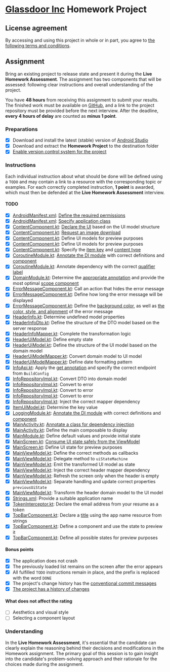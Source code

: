 # [Glassdoor Inc](https://www.glassdoor.com) Homework Project

## License agreement

By accessing and using this project in whole or in part, you agree to [the following terms and conditions](LICENSE.md).

## Assignment

Bring an existing project to release state and present it during the **Live Homework Assessment**.
The assignment has two components that will be assessed: following clear instructions and overall understanding of the project.

You have **48 hours** from receiving this assignment to submit your results.
The finished work must be available on [GitHub](https://github.com), and a link to the project repository must be provided before the next interview.
After the deadline, **every 4 hours of delay** are counted as **minus 1 point**.

### Preparations

- [x] Download and install the latest (stable) version of [Android Studio](https://developer.android.com/studio)
- [x] Download and extract the **Homework Project** to the destination folder
- [x] [Enable version control system for the project](https://docs.github.com/en/migrations/importing-source-code/using-the-command-line-to-import-source-code/adding-locally-hosted-code-to-github)

### Instructions

Each individual instruction about what should be done will be defined using a `TODO` and may contain a link to a resource with the corresponding topic or examples.
For each correctly completed instruction, **1 point** is awarded, which must then be defended at the **Live Homework Assessment** interview.

#### TODO

- [x] [AndroidManifest.xml](app/src/main/AndroidManifest.xml): [Define the required permissions](https://developer.android.com/develop/connectivity/network-ops/connecting)
- [x] [AndroidManifest.xml](app/src/main/AndroidManifest.xml): [Specify application class](https://developer.android.com/reference/android/app/Application)
- [x] [ContentComponent.kt](app/src/main/java/com/glassdoor/intern/presentation/ui/component/ContentComponent.kt): [Declare the UI](https://developer.android.com/codelabs/jetpack-compose-basics#5) based on the UI model structure
- [x] [ContentComponent.kt](app/src/main/java/com/glassdoor/intern/presentation/ui/component/ContentComponent.kt): [Request an image download](https://github.com/coil-kt/coil#requests)
- [x] [ContentComponent.kt](app/src/main/java/com/glassdoor/intern/presentation/ui/component/ContentComponent.kt): Define UI models for preview purposes
- [x] [ContentComponent.kt](app/src/main/java/com/glassdoor/intern/presentation/ui/component/ContentComponent.kt): Define UI models for preview purposes
- [x] [ContentComponent.kt](app/src/main/java/com/glassdoor/intern/presentation/ui/component/ContentComponent.kt): Specify the [item key](https://developer.android.com/jetpack/compose/lists#item-keys) and [content type](https://developer.android.com/jetpack/compose/lists#content-type)
- [x] [CoroutineModule.kt](app/src/main/java/com/glassdoor/intern/utils/coroutine/CoroutineModule.kt): [Annotate the DI module](https://developer.android.com/training/dependency-injection/hilt-android#hilt-modules) with correct definitions and [component](https://developer.android.com/training/dependency-injection/hilt-android#hilt-modules)
- [x] [CoroutineModule.kt](app/src/main/java/com/glassdoor/intern/utils/coroutine/CoroutineModule.kt): Annotate dependency with the correct [qualifier label](https://developer.android.com/training/dependency-injection/hilt-android#multiple-bindings)
- [x] [DomainModule.kt](app/src/main/java/com/glassdoor/intern/domain/di/DomainModule.kt): Determine the [appropriate annotation](https://developer.android.com/codelabs/android-hilt#6) and provide the most optimal [scope component](https://developer.android.com/training/dependency-injection/hilt-android#generated-components)
- [x] [ErrorMessageComponent.kt](app/src/main/java/com/glassdoor/intern/presentation/ui/component/ErrorMessageComponent.kt): Call an action that hides the error message
- [x] [ErrorMessageComponent.kt](app/src/main/java/com/glassdoor/intern/presentation/ui/component/ErrorMessageComponent.kt): Define how long the error message will be displayed
- [x] [ErrorMessageComponent.kt](app/src/main/java/com/glassdoor/intern/presentation/ui/component/ErrorMessageComponent.kt): Define the [background color](https://developer.android.com/jetpack/compose/modifiers#scope-safety), as well as [the color, style, and alignment](https://developer.android.com/jetpack/compose/text/style-text) of the error message
- [x] [HeaderInfo.kt](app/src/main/java/com/glassdoor/intern/domain/model/HeaderInfo.kt): Determine undefined model properties
- [x] [HeaderInfoDto.kt](app/src/main/java/com/glassdoor/intern/data/model/HeaderInfoDto.kt): Define the structure of the DTO model based on the server response
- [x] [HeaderInfoMapper.kt](app/src/main/java/com/glassdoor/intern/data/mapper/HeaderInfoMapper.kt): Complete the transformation logic
- [x] [HeaderUiModel.kt](app/src/main/java/com/glassdoor/intern/presentation/model/HeaderUiModel.kt): Define empty state
- [x] [HeaderUiModel.kt](app/src/main/java/com/glassdoor/intern/presentation/model/HeaderUiModel.kt): Define the structure of the UI model based on the domain model
- [x] [HeaderUiModelMapper.kt](app/src/main/java/com/glassdoor/intern/presentation/mapper/HeaderUiModelMapper.kt): Convert domain model to UI model
- [x] [HeaderUiModelMapper.kt](app/src/main/java/com/glassdoor/intern/presentation/mapper/HeaderUiModelMapper.kt): Define date formatting pattern
- [x] [InfoApi.kt](app/src/main/java/com/glassdoor/intern/data/source/InfoApi.kt): Apply the [get annotation](https://square.github.io/retrofit) and specify the correct endpoint from `BuildConfig`
- [x] [InfoRepositoryImpl.kt](app/src/main/java/com/glassdoor/intern/data/repository/InfoRepositoryImpl.kt): Convert DTO into domain model
- [x] [InfoRepositoryImpl.kt](app/src/main/java/com/glassdoor/intern/data/repository/InfoRepositoryImpl.kt): Convert to error
- [x] [InfoRepositoryImpl.kt](app/src/main/java/com/glassdoor/intern/data/repository/InfoRepositoryImpl.kt): Convert to error
- [x] [InfoRepositoryImpl.kt](app/src/main/java/com/glassdoor/intern/data/repository/InfoRepositoryImpl.kt): Convert to error
- [x] [InfoRepositoryImpl.kt](app/src/main/java/com/glassdoor/intern/data/repository/InfoRepositoryImpl.kt): Inject the correct mapper dependency
- [x] [ItemUiModel.kt](app/src/main/java/com/glassdoor/intern/presentation/model/ItemUiModel.kt): Determine the key value
- [x] [LoggingModule.kt](app/src/main/java/com/glassdoor/intern/utils/logging/LoggingModule.kt): [Annotate the DI module](https://developer.android.com/training/dependency-injection/hilt-android#hilt-modules) with correct definitions and [component](https://developer.android.com/training/dependency-injection/hilt-android#hilt-modules)
- [x] [MainActivity.kt](app/src/main/java/com/glassdoor/intern/presentation/ui/MainActivity.kt): [Annotate a class for dependency injection](https://developer.android.com/training/dependency-injection/hilt-android#android-classes)
- [x] [MainActivity.kt](app/src/main/java/com/glassdoor/intern/presentation/ui/MainActivity.kt): Define the main composable to display
- [x] [MainModule.kt](app/src/main/java/com/glassdoor/intern/presentation/di/MainModule.kt): Define default values and provide initial state
- [x] [MainScreen.kt](app/src/main/java/com/glassdoor/intern/presentation/ui/MainScreen.kt): [Consume UI state safely from the ViewModel](https://developer.android.com/codelabs/jetpack-compose-advanced-state-side-effects#3)
- [x] [MainScreen.kt](app/src/main/java/com/glassdoor/intern/presentation/ui/MainScreen.kt): Define UI state for preview purposes
- [x] [MainViewModel.kt](app/src/main/java/com/glassdoor/intern/presentation/MainViewModel.kt): Define the correct methods as callbacks
- [x] [MainViewModel.kt](app/src/main/java/com/glassdoor/intern/presentation/MainViewModel.kt): Delegate method to `uiStateMachine`
- [x] [MainViewModel.kt](app/src/main/java/com/glassdoor/intern/presentation/MainViewModel.kt): Emit the transformed UI model as state
- [x] [MainViewModel.kt](app/src/main/java/com/glassdoor/intern/presentation/MainViewModel.kt): Inject the correct header mapper dependency
- [x] [MainViewModel.kt](app/src/main/java/com/glassdoor/intern/presentation/MainViewModel.kt): Refresh the screen only when the header is empty
- [x] [MainViewModel.kt](app/src/main/java/com/glassdoor/intern/presentation/MainViewModel.kt): Separate handling and update correct properties `previousUiState`
- [x] [MainViewModel.kt](app/src/main/java/com/glassdoor/intern/presentation/MainViewModel.kt): Transform the header domain model to the UI model
- [x] [Strings.xml](app/src/main/res/values/strings.xml): Provide a suitable application name
- [x] [TokenInterceptor.kt](app/src/main/java/com/glassdoor/intern/data/network/TokenInterceptor.kt): Declare the email address from your resume as a token
- [x] [TopBarComponent.kt](app/src/main/java/com/glassdoor/intern/presentation/ui/component/TopBarComponent.kt): Declare a [title](https://developer.android.com/reference/kotlin/androidx/compose/material/package-summary#Text(androidx.compose.ui.text.AnnotatedString,androidx.compose.ui.Modifier,androidx.compose.ui.graphics.Color,androidx.compose.ui.unit.TextUnit,androidx.compose.ui.text.font.FontStyle,androidx.compose.ui.text.font.FontWeight,androidx.compose.ui.text.font.FontFamily,androidx.compose.ui.unit.TextUnit,androidx.compose.ui.text.style.TextDecoration,androidx.compose.ui.text.style.TextAlign,androidx.compose.ui.unit.TextUnit,androidx.compose.ui.text.style.TextOverflow,kotlin.Boolean,kotlin.Int,kotlin.Int,kotlin.collections.Map,kotlin.Function1,androidx.compose.ui.text.TextStyle)) using the app name resource from strings
- [x] [TopBarComponent.kt](app/src/main/java/com/glassdoor/intern/presentation/ui/component/TopBarComponent.kt): Define a component and use the state to preview it
- [x] [TopBarComponent.kt](app/src/main/java/com/glassdoor/intern/presentation/ui/component/TopBarComponent.kt): Define all possible states for preview purposes

#### Bonus points

- [x] The application does not crash
- [x] The previously loaded list remains on the screen after the error appears
- [x] All fulfilled `TODO` instructions remain in place, and the prefix is replaced with the word `DONE`
- [x] The project's change history has the [conventional commit messages](https://www.conventionalcommits.org/en/v1.0.0)
- [x] [The project has a history of changes](https://git-scm.com/book/en/v2/Git-Basics-Recording-Changes-to-the-Repository)

#### What does not affect the rating

- [ ] Aesthetics and visual style
- [ ] Selecting a component layout

### Understanding

In the **Live Homework Assessment**, it's essential that the candidate can clearly explain the reasoning behind their decisions and modifications in the Homework assignment.
The primary goal of this session is to gain insight into the candidate's problem-solving approach and their rationale for the choices made during the assignment.
